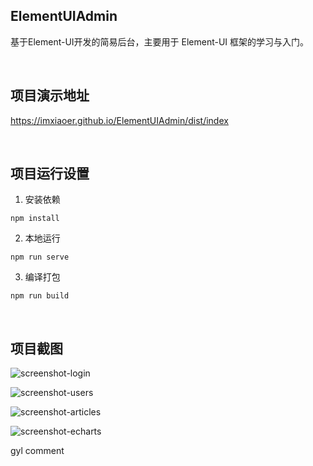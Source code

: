 ## ElementUIAdmin

基于Element-UI开发的简易后台，主要用于 Element-UI 框架的学习与入门。

<br/>

## 项目演示地址
<a href="https://imxiaoer.github.io/ElementUIAdmin/dist/index" target="_blank">https://imxiaoer.github.io/ElementUIAdmin/dist/index</a>

<br/>

## 项目运行设置

1. 安装依赖
```
npm install
```

2. 本地运行
```
npm run serve
```

3. 编译打包
```
npm run build
```

<br/>

## 项目截图

![screenshot-login](https://github.com/imxiaoer/ElementUIAdmin/blob/master/screenshot/screenshot-login.png)

![screenshot-users](https://github.com/imxiaoer/ElementUIAdmin/blob/master/screenshot/screenshot-users.png)

![screenshot-articles](https://github.com/imxiaoer/ElementUIAdmin/blob/master/screenshot/screenshot-articles.png)

![screenshot-echarts](https://github.com/imxiaoer/ElementUIAdmin/blob/master/screenshot/screenshot-charts.png)


gyl comment
